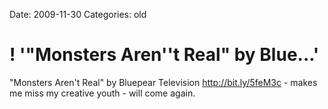 Date: 2009-11-30
Categories: old

# ! '"Monsters Aren''t Real" by Blue...'

"Monsters Aren't Real" by Bluepear Television <a href="http://bit.ly/5feM3c" rel="nofollow">http://bit.ly/5feM3c</a> - makes me miss my creative youth - will come again.
